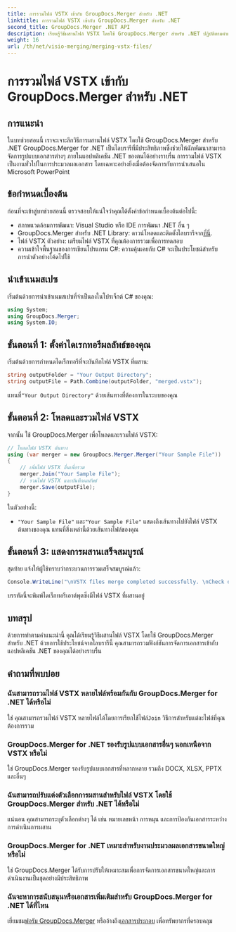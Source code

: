 ```yaml
---
title: การรวมไฟล์ VSTX เข้ากับ GroupDocs.Merger สำหรับ .NET
linktitle: การรวมไฟล์ VSTX เข้ากับ GroupDocs.Merger สำหรับ .NET
second_title: GroupDocs.Merger .NET API
description: เรียนรู้วิธีผสานไฟล์ VSTX โดยใช้ GroupDocs.Merger สำหรับ .NET ปฏิบัติตามคำแนะนำทีละขั้นตอนนี้เพื่อการจัดการเอกสารที่มีประสิทธิภาพใน C#
weight: 16
url: /th/net/visio-merging/merging-vstx-files/
---
```


# การรวมไฟล์ VSTX เข้ากับ GroupDocs.Merger สำหรับ .NET

## การแนะนำ
ในบทช่วยสอนนี้ เราจะเจาะลึกวิธีการผสานไฟล์ VSTX โดยใช้ GroupDocs.Merger สำหรับ .NET GroupDocs.Merger for .NET เป็นไลบรารีที่มีประสิทธิภาพซึ่งช่วยให้นักพัฒนาสามารถจัดการรูปแบบเอกสารต่างๆ ภายในแอปพลิเคชัน .NET ของตนได้อย่างราบรื่น การรวมไฟล์ VSTX เป็นงานทั่วไปในการประมวลผลเอกสาร โดยเฉพาะอย่างยิ่งเมื่อต้องจัดการกับการนำเสนอใน Microsoft PowerPoint
## ข้อกำหนดเบื้องต้น
ก่อนที่จะเข้าสู่บทช่วยสอนนี้ ตรวจสอบให้แน่ใจว่าคุณได้ตั้งค่าข้อกำหนดเบื้องต้นต่อไปนี้:
- สภาพแวดล้อมการพัฒนา: Visual Studio หรือ IDE การพัฒนา .NET อื่น ๆ
-  GroupDocs.Merger สำหรับ .NET Library: ดาวน์โหลดและติดตั้งไลบรารีจาก[ที่นี่](https://releases.groupdocs.com/merger/net/).
- ไฟล์ VSTX ตัวอย่าง: เตรียมไฟล์ VSTX ที่คุณต้องการรวมเพื่อการทดสอบ
- ความเข้าใจพื้นฐานของการเขียนโปรแกรม C#: ความคุ้นเคยกับ C# จะเป็นประโยชน์สำหรับการนำตัวอย่างโค้ดไปใช้

## นำเข้าเนมสเปซ
เริ่มต้นด้วยการนำเข้าเนมสเปซที่จำเป็นลงในโปรเจ็กต์ C# ของคุณ:
```csharp
using System; 
using GroupDocs.Merger;
using System.IO;
```
## ขั้นตอนที่ 1: ตั้งค่าไดเรกทอรีผลลัพธ์ของคุณ
เริ่มต้นด้วยการกำหนดไดเร็กทอรีที่จะบันทึกไฟล์ VSTX ที่ผสาน:
```csharp
string outputFolder = "Your Output Directory";
string outputFile = Path.Combine(outputFolder, "merged.vstx");
```
 แทนที่`"Your Output Directory"` ด้วยเส้นทางที่ต้องการในระบบของคุณ
## ขั้นตอนที่ 2: โหลดและรวมไฟล์ VSTX
จากนั้น ใช้ GroupDocs.Merger เพื่อโหลดและรวมไฟล์ VSTX:
```csharp
// โหลดไฟล์ VSTX ต้นทาง
using (var merger = new GroupDocs.Merger.Merger("Your Sample File"))
{
    // เพิ่มไฟล์ VSTX อื่นเพื่อรวม
    merger.Join("Your Sample File");
    // รวมไฟล์ VSTX และบันทึกผลลัพธ์
    merger.Save(outputFile);
}
```
ในตัวอย่างนี้:
- `"Your Sample File"` และ`"Your Sample File"` แสดงถึงเส้นทางไปยังไฟล์ VSTX ต้นทางของคุณ แทนที่สิ่งเหล่านี้ด้วยเส้นทางไฟล์ของคุณ
## ขั้นตอนที่ 3: แสดงการผสานเสร็จสมบูรณ์
สุดท้าย แจ้งให้ผู้ใช้ทราบว่ากระบวนการรวมเสร็จสมบูรณ์แล้ว:
```csharp
Console.WriteLine("\nVSTX files merge completed successfully. \nCheck output in {0}", outputFolder);
```
บรรทัดนี้จะพิมพ์ไดเร็กทอรีเอาต์พุตซึ่งมีไฟล์ VSTX ที่ผสานอยู่

## บทสรุป
ด้วยการทำตามคำแนะนำนี้ คุณได้เรียนรู้วิธีผสานไฟล์ VSTX โดยใช้ GroupDocs.Merger สำหรับ .NET ด้วยการใช้ประโยชน์จากไลบรารีนี้ คุณสามารถรวมฟังก์ชันการจัดการเอกสารเข้ากับแอปพลิเคชัน .NET ของคุณได้อย่างราบรื่น

## คำถามที่พบบ่อย
### ฉันสามารถรวมไฟล์ VSTX หลายไฟล์พร้อมกันกับ GroupDocs.Merger for .NET ได้หรือไม่
 ใช่ คุณสามารถรวมไฟล์ VSTX หลายไฟล์ได้โดยการเรียกใช้ไฟล์`Join` วิธีการสำหรับแต่ละไฟล์ที่คุณต้องการรวม
### GroupDocs.Merger for .NET รองรับรูปแบบเอกสารอื่นๆ นอกเหนือจาก VSTX หรือไม่
ใช่ GroupDocs.Merger รองรับรูปแบบเอกสารที่หลากหลาย รวมถึง DOCX, XLSX, PPTX และอื่นๆ
### ฉันสามารถปรับแต่งตัวเลือกการผสานสำหรับไฟล์ VSTX โดยใช้ GroupDocs.Merger สำหรับ .NET ได้หรือไม่
แน่นอน คุณสามารถระบุตัวเลือกต่างๆ ได้ เช่น หมายเลขหน้า การหมุน และการป้องกันเอกสารระหว่างการดำเนินการผสาน
### GroupDocs.Merger for .NET เหมาะสำหรับงานประมวลผลเอกสารขนาดใหญ่หรือไม่
ใช่ GroupDocs.Merger ได้รับการปรับให้เหมาะสมเพื่อการจัดการเอกสารขนาดใหญ่และการดำเนินงานเป็นชุดอย่างมีประสิทธิภาพ
### ฉันจะหาการสนับสนุนหรือเอกสารเพิ่มเติมสำหรับ GroupDocs.Merger for .NET ได้ที่ไหน
 เยี่ยมชม[ฟอรัม GroupDocs.Merger](https://forum.groupdocs.com/c/merger/32) หรืออ้างถึง[เอกสารประกอบ](https://tutorials.groupdocs.com/merger/net/) เพื่อทรัพยากรที่ครอบคลุม